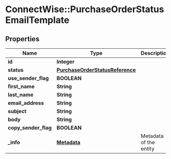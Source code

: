 # ConnectWise::PurchaseOrderStatusEmailTemplate

## Properties
Name | Type | Description | Notes
------------ | ------------- | ------------- | -------------
**id** | **Integer** |  | [optional] 
**status** | [**PurchaseOrderStatusReference**](PurchaseOrderStatusReference.md) |  | [optional] 
**use_sender_flag** | **BOOLEAN** |  | [optional] 
**first_name** | **String** |  | [optional] 
**last_name** | **String** |  | [optional] 
**email_address** | **String** |  | [optional] 
**subject** | **String** |  | 
**body** | **String** |  | [optional] 
**copy_sender_flag** | **BOOLEAN** |  | [optional] 
**_info** | [**Metadata**](Metadata.md) | Metadata of the entity | [optional] 


